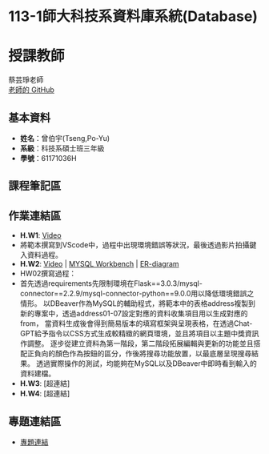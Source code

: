 # 113-1師大科技系資料庫系統(Database)
# 授課教師
蔡芸琤老師  
[老師的 GitHub](https://github.com/peculab/Database)

## 基本資料
- **姓名**：曾伯宇(Tseng,Po-Yu)
- **系級**：科技系碩士班三年級
- **學號**：61171036H

## 課程筆記區

## 作業連結區
- **H.W1**: [Video](https://www.youtube.com/watch?v=Q4qnY9xTYms)
- 將範本撰寫到VScode中，過程中出現環境錯誤等狀況，最後透過影片拍攝鍵入資料過程。
- **H.W2**: [Video](https://youtu.be/q18jwjdXXJ8) | [MYSQL Workbench](超連結) | [ER-diagram](https://raw.githubusercontent.com/PoyuTseng/1131Database/refs/heads/main/Database-HW02/ER-diagram.webp)
-   HW02撰寫過程：
-   首先透過requirements先限制環境在Flask==3.0.3/mysql-connector==2.2.9/mysql-connector-python==9.0.0用以降低環境錯誤之情形。
以DBeaver作為MySQL的輔助程式，將範本中的表格address複製到新的專案中，透過address01-07設定對應的資料收集項目用以生成對應的from，
當資料生成後會得到簡易版本的填寫框架與呈現表格，在透過Chat-GPT給予指令以CSS方式生成較精緻的網頁環境，並且將項目以主題中獎資訊作調整。
逐步從建立資料為第一階段，第二階段拓展編輯與更新的功能並且搭配正負向的顏色作為按鈕的區分，作後將搜尋功能放置，以最底層呈現搜尋結果。
透過實際操作的測試，均能夠在MySQL以及DBeaver中即時看到輸入的資料建檔。
- **H.W3**: [超連結]
- **H.W4**: [超連結]

## 專題連結區
- [專題連結](超連結)
